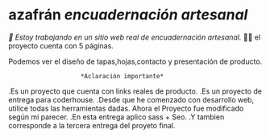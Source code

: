 # azafrán *encuadernación artesanal*


*🔭 Estoy trabajando en un sitio web real de encuadernación artesanal.*
👩‍💻 el proyecto cuenta con 5 páginas.

 Podemos ver el diseño de tapas,hojas,contacto y presentación de producto.

                    	*Aclaración importante*

  .Es un proyecto que cuenta con links reales de producto.
  .Es un proyecto de entrega para coderhouse.
  .Desde que he comenzado con desarrollo web, utilice todas las herramientas dadas. Ahora el Proyecto fue modificado según mi parecer.
  .En esta entrega aplico sass + Seo.
  .Y tambien corresponde a la tercera entrega del proyeto final.
